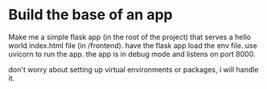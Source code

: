 # Build the base of an app

Make me a simple flask app (in the root of the project) that serves a hello world index.html file (in /frontend).
have the flask app load the env file.
use uvicorn to run the app.
the app is in debug mode and listens on port 8000.

don't worry about setting up virtual environments or packages, i will handle it.
